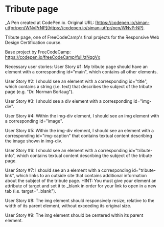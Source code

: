 # Tribute page
 _A Pen created at CodePen.io. Original URL: [https://codepen.io/siman-utfpr/pen/WNvPrNP](https://codepen.io/siman-utfpr/pen/WNvPrNP).

 Tribute page, one of FreeCodeCamp's final projects for the Responsive Web Design Certification course.

 Base project by FreeCodeCamp: https://codepen.io/freeCodeCamp/full/zNqgVx

 Necessary user stories:
 User Story #1: My tribute page should have an element with a corresponding id="main", which contains all other elements.
 
 User Story #2: I should see an element with a corresponding id="title", which contains a string (i.e. text) that   describes the subject of the tribute page (e.g. "Dr. Norman Borlaug").
 
 User Story #3: I should see a div element with a corresponding id="img-div".
 
 User Story #4: Within the img-div element, I should see an img element with a corresponding id="image".
 
 User Story #5: Within the img-div element, I should see an element with a corresponding id="img-caption" that contains   textual content describing the image shown in img-div.
 
 User Story #6: I should see an element with a corresponding id="tribute-info", which contains textual content describing   the subject of the tribute page.
 
 User Story #7: I should see an a element with a corresponding id="tribute-link", which links to an outside site that   contains additional information about the subject of the tribute page. HINT: You must give your element an attribute of   target and set it to _blank in order for your link to open in a new tab (i.e. target="_blank").
 
 User Story #8: The img element should responsively resize, relative to the width of its parent element, without exceeding   its original size.
 
 User Story #9: The img element should be centered within its parent element.